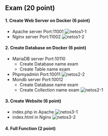 ## Exam (20 point)
#### 1. Create Web Server on Docker      (6 point)
- Apache server         Port:11001
![netos1-1](https://github.com/user-attachments/assets/af538c70-0c82-4ab3-b83f-a60ff12a531e)
- Nginx server          Port:11002
![netos1-2](https://github.com/user-attachments/assets/9b231299-86a1-47db-9044-4d64e2025aa9)
#### 2. Create Database on Docker        (6 point)
- MariaDB server        Port:10110
    - Create Database   name exam
    - Create Table      name exam
- Phpmyadmin            Port:10011
![netos2-2](https://github.com/user-attachments/assets/ca018624-aa3a-47c3-8327-a3634c147c87)
- Mondb server          Port:10012
    - Create Database   name exam
    - Create Collection name exam
![netos2-1](https://github.com/user-attachments/assets/37ffae7c-e432-4228-b24a-ec2d2e97d8cb)


#### 3. Create Website                   (6 point)
- index.php in Apache
 ![netos3-1](https://github.com/user-attachments/assets/26536c14-69ea-4a90-9631-05563f3bc20f)
- index.html in Nginx
![netos3-2](https://github.com/user-attachments/assets/1ecb3149-9a17-43cd-9cbb-8952cb6f81ae)

#### 4. Full Function                    (2 point)
